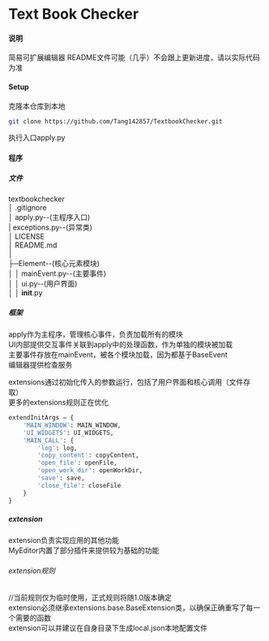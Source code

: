 Text Book Checker
===
#### 说明

简易可扩展编辑器
README文件可能（几乎）不会跟上更新进度，请以实际代码为准

#### Setup

克隆本仓库到本地  
```bash
git clone https://github.com/Tang142857/TextbookChecker.git
```
执行入口apply.py  

#### 程序

##### 文件

textbookchecker  
│  .gitignore  
│  apply.py--(主程序入口)  
|  exceptions.py--(异常类)  
│  LICENSE  
│  README.md  
│  
├─Element--(核心元素模块)  
│  │  mainEvent.py--(主要事件)  
│  │  ui.py--(用户界面)  
│  │  __init__.py  

##### 框架
apply作为主程序，管理核心事件，负责加载所有的模块  
UI内部提供交互事件关联到apply中的处理函数，作为单独的模块被加载  
主要事件存放在mainEvent，被各个模块加载，因为都基于BaseEvent  
编辑器提供检查服务  

extensions通过初始化传入的参数运行，包括了用户界面和核心调用（文件存取）  
更多的extensions规则正在优化  
```python
extendInitArgs = {
    'MAIN_WINDOW': MAIN_WINDOW,
    'UI_WIDGETS': UI_WIDGETS,
    'MAIN_CALL': {
        'log': log,
        'copy_content': copyContent,
        'open_file': openFile,
        'open_work_dir': openWorkDir,
        'save': save,
        'close_file': closeFile
    }
}
```
##### extension
extension负责实现应用的其他功能  
MyEditor内置了部分插件来提供较为基础的功能  
###### extension规则
//当前规则仅为临时使用，正式规则将随1.0版本确定  
extension必须继承extensions.base.BaseExtension类，以确保正确重写了每一个需要的函数  
extension可以并建议在自身目录下生成local.json本地配置文件  
